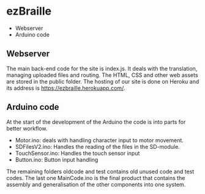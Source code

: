 # ezBraille


- Webserver
- Arduino code



## Webserver

The main back-end code for the site is index.js. It deals with the translation, managing uploaded files and routing. The HTML, CSS and other web assets are stored in the public folder. The hosting of our site is done on Heroku and its address is https://ezbraille.herokuapp.com/.

## Arduino code

At the start of the development of the Arduino the code is into parts for better workflow. 
- Motor.ino: deals with handling character input to motor movement.
- SDFilesV2.ino: Handles the reading of the files in the SD-module.
- TouchSensor.ino: Handles the touch sensor input
- Button.ino: Button input handling

The remaining folders oldcode and test contains old unused code and test codes. The last one MainCode.ino is the final product that contains the assembly and generalisation of the other components into one system.
